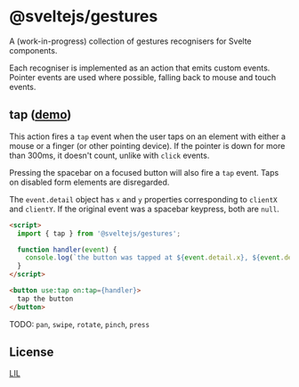 # @sveltejs/gestures

A (work-in-progress) collection of gestures recognisers for Svelte components.

Each recogniser is implemented as an action that emits custom events. Pointer events are used where possible, falling back to mouse and touch events.


## tap ([demo](https://v3.svelte.technology/repl?version=3.0.0-beta.10&gist=ffbdb659f2c52c8510bec42af3ffb0d1))

This action fires a `tap` event when the user taps on an element with either a mouse or a finger (or other pointing device). If the pointer is down for more than 300ms, it doesn't count, unlike with `click` events.

Pressing the spacebar on a focused button will also fire a `tap` event. Taps on disabled form elements are disregarded.

The `event.detail` object has `x` and `y` properties corresponding to `clientX` and `clientY`. If the original event was a spacebar keypress, both are `null`.

```html
<script>
  import { tap } from '@sveltejs/gestures';

  function handler(event) {
    console.log(`the button was tapped at ${event.detail.x}, ${event.detail.y}`);
  }
</script>

<button use:tap on:tap={handler}>
  tap the button
</button>
```

TODO: `pan`, `swipe`, `rotate`, `pinch`, `press`


## License

[LIL](LICENSE)
